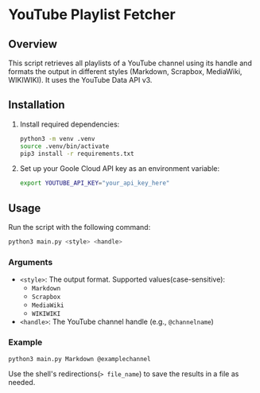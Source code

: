 # YouTube Playlist Fetcher

## Overview
This script retrieves all playlists of a YouTube channel using its handle and formats the output in different styles (Markdown, Scrapbox, MediaWiki, WIKIWIKI). It uses the YouTube Data API v3.

## Installation
1. Install required dependencies:
   ```sh
   python3 -m venv .venv
   source .venv/bin/activate
   pip3 install -r requirements.txt
   ```
2. Set up your Goole Cloud API key as an environment variable:
   ```sh
   export YOUTUBE_API_KEY="your_api_key_here"
   ```

## Usage
Run the script with the following command:
```sh
python3 main.py <style> <handle>
```

### Arguments
- `<style>`: The output format. Supported values(case-sensitive):
  - `Markdown`
  - `Scrapbox`
  - `MediaWiki`
  - `WIKIWIKI`
- `<handle>`: The YouTube channel handle (e.g., `@channelname`)

### Example
```sh
python3 main.py Markdown @examplechannel
```

Use the shell's redirections(`> file_name`) to save the results in a file as needed.
